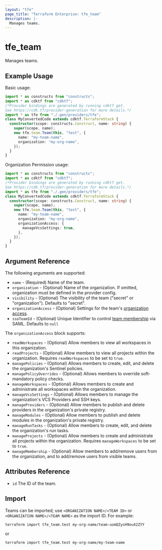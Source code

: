 ```yaml
---
layout: "tfe"
page_title: "Terraform Enterprise: tfe_team"
description: |-
  Manages teams.
---
```


# tfe_team

Manages teams.

## Example Usage

Basic usage:

```typescript
import * as constructs from "constructs";
import * as cdktf from "cdktf";
/*Provider bindings are generated by running cdktf get.
See https://cdk.tf/provider-generation for more details.*/
import * as tfe from "./.gen/providers/tfe";
class MyConvertedCode extends cdktf.TerraformStack {
  constructor(scope: constructs.Construct, name: string) {
    super(scope, name);
    new tfe.team.Team(this, "test", {
      name: "my-team-name",
      organization: "my-org-name",
    });
  }
}

```

Organization Permission usage:

```typescript
import * as constructs from "constructs";
import * as cdktf from "cdktf";
/*Provider bindings are generated by running cdktf get.
See https://cdk.tf/provider-generation for more details.*/
import * as tfe from "./.gen/providers/tfe";
class MyConvertedCode extends cdktf.TerraformStack {
  constructor(scope: constructs.Construct, name: string) {
    super(scope, name);
    new tfe.team.Team(this, "test", {
      name: "my-team-name",
      organization: "my-org-name",
      organizationAccess: {
        manageVcsSettings: true,
      },
    });
  }
}

```

## Argument Reference

The following arguments are supported:

* `name` - (Required) Name of the team.
* `organization` - (Optional) Name of the organization. If omitted, organization must be defined in the provider config.
* `visibility` - (Optional) The visibility of the team ("secret" or "organization"). Defaults to "secret".
* `organizationAccess` - (Optional) Settings for the team's [organization access](https://developer.hashicorp.com/terraform/cloud-docs/users-teams-organizations/permissions#organization-permissions).
* `ssoTeamId` - (Optional) Unique Identifier to control [team membership](https://developer.hashicorp.com/terraform/cloud-docs/users-teams-organizations/single-sign-on#team-names-and-sso-team-ids) via SAML. Defaults to `null`

The `organizationAccess` block supports:

* `readWorkspaces` - (Optional) Allow members to view all workspaces in this organization.
* `readProjects` - (Optional) Allow members to view all projects within the organization. Requires `readWorkspaces` to be set to `true`.
* `managePolicies` - (Optional) Allows members to create, edit, and delete the organization's Sentinel policies.
* `managePolicyOverrides` - (Optional) Allows members to override soft-mandatory policy checks.
* `manageWorkspaces` - (Optional) Allows members to create and administrate all workspaces within the organization.
* `manageVcsSettings` - (Optional) Allows members to manage the organization's VCS Providers and SSH keys.
* `manageProviders` - (Optional) Allow members to publish and delete providers in the organization's private registry.
* `manageModules` - (Optional) Allow members to publish and delete modules in the organization's private registry.
* `manageRunTasks` - (Optional) Allow members to create, edit, and delete the organization's run tasks.
* `manageProjects` - (Optional) Allow members to create and administrate all projects within the organization. Requires `manageWorkspaces` to be set to `true`.
* `manageMembership` - (Optional) Allow members to add/remove users from the organization, and to add/remove users from visible teams.

## Attributes Reference

* `id` The ID of the team.

## Import

Teams can be imported; use `<ORGANIZATION NAME>/<TEAM ID>` or `<ORGANIZATION NAME>/<TEAM NAME>` as the import ID. For
example:

```shell
terraform import tfe_team.test my-org-name/team-uomQZysH9ou42ZYY
```
or
```shell
terraform import tfe_team.test my-org-name/my-team-name
```

<!-- cache-key: cdktf-0.17.0-pre.15 input-dc64726d4c7e0673d2977d4ee669481de15489f255f8be717ed7c1c037e736b8 -->